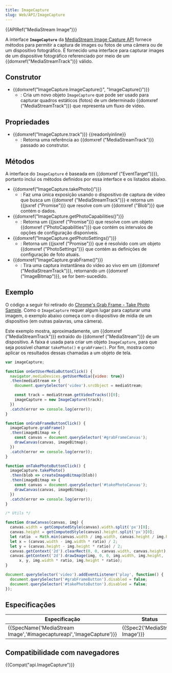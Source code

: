 ```yaml
---
title: ImageCapture
slug: Web/API/ImageCapture
---
```


{{APIRef("MediaStream Image")}}

A interface **`ImageCapture`** da [MediaStream Image Capture API](/pt-BR/docs/Web/API/MediaStream_Image_Capture_API) fornece métodos para permitir a captura de images ou fotos de uma câmera ou de um dispositivo fotográfico. É fornecido uma interface para capturar images de um dispositive fotográfico referenciado por meio de um {{domxref("MediaStreamTrack")}} válido.

## Construtor

- {{domxref("ImageCapture.ImageCapture()", "ImageCapture()")}}
  - : Cria um novo objeto `ImageCapture` que pode ser usado para capturar quadros estáticos (fotos) de um determinado {{domxref ("MediaStreamTrack")}} que representa um fluxo de vídeo.

## Propriedades

- {{domxref("ImageCapture.track")}} {{readonlyinline}}
  - : Retorna uma referência ao {{domxref ("MediaStreamTrack")}} passado ao construtor.

## Métodos

A interface do `ImageCapture` é baseada em {{domxref ("EventTarget")}}}, portanto inclui os métodos definidos por essa interface e os listados abaixo.

- {{domxref("ImageCapture.takePhoto()")}}
  - : Faz uma única exposição usando o dispositivo de captura de vídeo que busca um {{domxref ("MediaStreamTrack")}} e retorna um {{jsxref ("Promise")}} que resolve com um {{domxref ("Blob")}} que contém o dados.
- {{domxref("ImageCapture.getPhotoCapabilities()")}}
  - : Retorna um {{jsxref ("Promise")}} que resolve com um objeto {{domxref ("PhotoCapabilities")}} que contém os intervalos de opções de configuração disponíveis.
- {{domxref("ImageCapture.getPhotoSettings()")}}
  - : Retorna um {{jsxref ("Promise")}} que é resolvido com um objeto {{domxref ("PhotoSettings")}} que contém as definições de configuração de foto atuais.
- {{domxref("ImageCapture.grabFrame()")}}
  - : Tira uma captura instantânea do vídeo ao vivo em um {{domxref ("MediaStreamTrack")}}, retornando um {{domxref ("ImageBitmap")}}, se for bem-sucedido.

## Exemplo

O código a seguir foi retirado do [Chrome's Grab Frame - Take Photo Sample](https://googlechrome.github.io/samples/image-capture/grab-frame-take-photo.html). Como o `ImageCapture` requer algum lugar para capturar uma imagem, o exemplo abaixo começa com o dispositivo de mídia de um dispositivo (em outras palavras, uma câmera).

Este exemplo mostra, aproximadamente, um {{domxref ("MediaStreamTrack")}} extraído do {{domxref ("MediaStream")}} de um dispositivo. A faixa é usada para criar um objeto `ImageCapture`, para que seja possível chamar `takePhoto()` e `grabFrame()`. Por fim, mostra como aplicar os resultados dessas chamadas a um objeto de tela.

```js
var imageCapture;

function onGetUserMediaButtonClick() {
  navigator.mediaDevices.getUserMedia({video: true})
  .then(mediaStream => {
    document.querySelector('video').srcObject = mediaStream;

    const track = mediaStream.getVideoTracks()[0];
    imageCapture = new ImageCapture(track);
  })
  .catch(error => console.log(error));
}

function onGrabFrameButtonClick() {
  imageCapture.grabFrame()
  .then(imageBitmap => {
    const canvas = document.querySelector('#grabFrameCanvas');
    drawCanvas(canvas, imageBitmap);
  })
  .catch(error => console.log(error));
}

function onTakePhotoButtonClick() {
  imageCapture.takePhoto()
  .then(blob => createImageBitmap(blob))
  .then(imageBitmap => {
    const canvas = document.querySelector('#takePhotoCanvas');
    drawCanvas(canvas, imageBitmap);
  })
  .catch(error => console.log(error));
}

/* Utils */

function drawCanvas(canvas, img) {
  canvas.width = getComputedStyle(canvas).width.split('px')[0];
  canvas.height = getComputedStyle(canvas).height.split('px')[0];
  let ratio  = Math.min(canvas.width / img.width, canvas.height / img.height);
  let x = (canvas.width - img.width * ratio) / 2;
  let y = (canvas.height - img.height * ratio) / 2;
  canvas.getContext('2d').clearRect(0, 0, canvas.width, canvas.height);
  canvas.getContext('2d').drawImage(img, 0, 0, img.width, img.height,
      x, y, img.width * ratio, img.height * ratio);
}

document.querySelector('video').addEventListener('play', function() {
  document.querySelector('#grabFrameButton').disabled = false;
  document.querySelector('#takePhotoButton').disabled = false;
});
```

## Especificações

| Especificação                                                                            | Status                                   | Comentário          |
| ---------------------------------------------------------------------------------------- | ---------------------------------------- | ------------------- |
| {{SpecName('MediaStream Image','#imagecaptureapi','ImageCapture')}} | {{Spec2('MediaStream Image')}} | Initial definition. |

## Compatibilidade com navegadores

{{Compat("api.ImageCapture")}}
